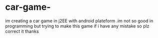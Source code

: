 car-game-
=========

im creating a car game in j2EE  with android plateform .im not so good in programming but trying to make this game if i have any mistake so plz correct it thanks 